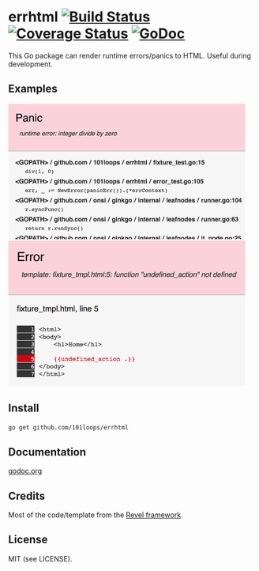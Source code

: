errhtml [![Build Status](https://secure.travis-ci.org/101loops/errhtml.png)](https://travis-ci.org/101loops/errhtml) [![Coverage Status](https://coveralls.io/repos/101loops/errhtml/badge.png)](https://coveralls.io/r/101loops/errhtml) [![GoDoc](https://camo.githubusercontent.com/6bae67c5189d085c05271a127da5a4bbb1e8eb2c/68747470733a2f2f676f646f632e6f72672f6769746875622e636f6d2f736d61727479737472656574732f676f636f6e7665793f7374617475732e706e67)](http://godoc.org/github.com/101loops/errhtml)
======

This Go package can render runtime errors/panics to HTML. Useful during development.


## Examples
![panic](https://github.com/101loops/errhtml/raw/gh-pages/screenshot1.png)
![template error](https://github.com/101loops/errhtml/raw/gh-pages/screenshot2.png)

## Install
```bash
go get github.com/101loops/errhtml
```

## Documentation
[godoc.org](http://godoc.org/github.com/101loops/errhtml)

## Credits
Most of the code/template from the [Revel framework](https://github.com/revel).

## License
MIT (see LICENSE).

